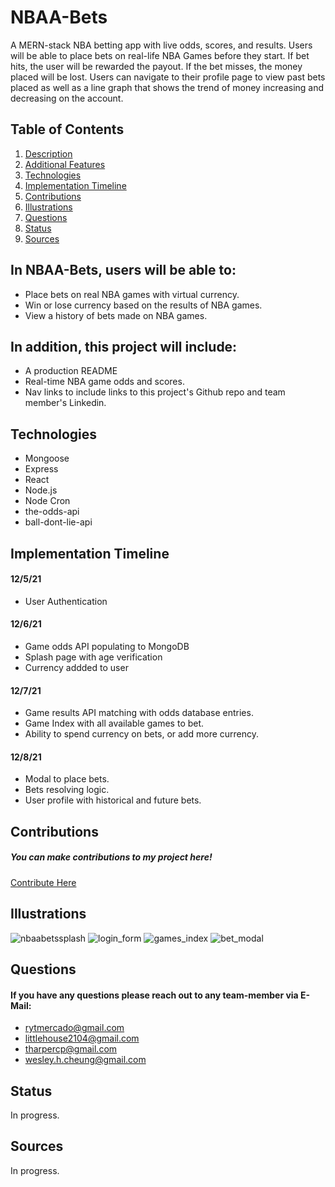 # NBAA-Bets
A MERN-stack NBA betting app with live odds, scores, and results. Users will be able to place bets on real-life NBA Games before they start. If bet hits, the user will be rewarded the payout. If the bet misses, the money placed will be lost. Users can navigate to their profile page to view past bets placed as well as a line graph that shows the trend of money increasing and decreasing on the account.

## Table of Contents
1. [Description](#description)
2. [Additional Features](#additional-features)
3. [Technologies](#technologies)
4. [Implementation Timeline](#implementation-timeline)
5. [Contributions](#contributions)
6. [Illustrations](#illustrations)
7. [Questions](#questions)
8. [Status](#status)
9. [Sources](#sources)

## In NBAA-Bets, users will be able to: <a name="description"></a>
 * Place bets on real NBA games with virtual currency.
 * Win or lose currency based on the results of NBA games.
 * View a history of bets made on NBA games.

## In addition, this project will include: <a name="additional-features"></a>
 * A production README
 * Real-time NBA game odds and scores.
 * Nav links to include links to this project's Github repo and team member's Linkedin.

## Technologies <a name="technologies"></a>
 * Mongoose
 * Express
 * React
 * Node.js
 * Node Cron
 * the-odds-api
 * ball-dont-lie-api

## Implementation Timeline <a name="implementation-timeline"></a>
#### 12/5/21
 * User Authentication
#### 12/6/21
 * Game odds API populating to MongoDB
 * Splash page with age verification
 * Currency addded to user
#### 12/7/21
 * Game results API matching with odds database entries.
 * Game Index with all available games to bet.
 * Ability to spend currency on bets, or add more currency.
#### 12/8/21
 * Modal to place bets.
 * Bets resolving logic.
 * User profile with historical and future bets.

## Contributions <a name="contributions"></a>
##### You can make contributions to my project here! 
 <a href="https://github.com/rytmercado">Contribute Here</a>
## Illustrations <a name="illustrations"></a>
![nbaabetssplash](https://user-images.githubusercontent.com/83959916/145456513-3a1eeac9-eb73-4db0-a64f-e74bf27a9847.png)
![login_form](https://user-images.githubusercontent.com/83959916/145600979-912788a4-0599-4b02-9509-2e57111ec5a1.png)
![games_index](https://user-images.githubusercontent.com/83959916/145601573-c4d334a7-6804-44ae-856e-631a0fac28fc.png)
![bet_modal](https://user-images.githubusercontent.com/83959916/145601579-99216df0-81ea-470c-a791-844d268bb90b.png)

## Questions <a name="questions"></a>
#### If you have any questions please reach out to any team-member via E-Mail: 
 * rytmercado@gmail.com
 * littlehouse2104@gmail.com
 * tharpercp@gmail.com
 * wesley.h.cheung@gmail.com

## Status <a name="status"></a>
In progress.
## Sources <a name="sources"></a>
In progress.
